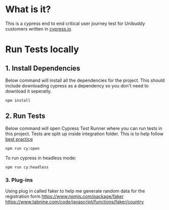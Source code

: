# What is it?

This is a cypress end to end critical user journey test for Unibuddy customers written in [cypress.io](https://www.cypress.io/) 

# Run Tests locally
## 1. Install Dependencies

Below command will install all the dependencies for the project.
This should include downloading cypress as a dependency so you don't need to download it seperatly. 

``npm install``

## 2. Run Tests
Below command will open Cypress Test Runner where you can run tests in this project.
Tests are split up inside integration folder. This is to help follow [best practice](https://docs.cypress.io/guides/references/best-practices)

``npm run cy:open``

To run cypress in headless mode:

```npm run cy:headless```

### 3. Plug-ins
Using plug in called faker to help me generate random data for the registration form 
https://www.npmjs.com/package/faker
https://www.tabnine.com/code/javascript/functions/faker/country 
